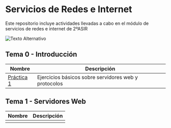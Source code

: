 # Servicios de Redes e Internet 
Este repositorio incluye actividades llevadas a cabo en el módulo de servicios de redes e internet
de 2ºASIR

![Texto Alternativo](https://redeseinternetblog.wordpress.com/wp-content/uploads/2017/11/cropped-iab-global-network-644x4292.jpg)

## Tema 0 - Introducción

|Nombre|Descripción|
|------|-----------|
|[Práctica 1](Tema-0/Actividad-de-introducción.pdf)|Ejercicios básicos sobre servidores web y protocolos|

## Tema 1 - Servidores Web

|Nombre|Descripción|
|------|-----------|
| | |



